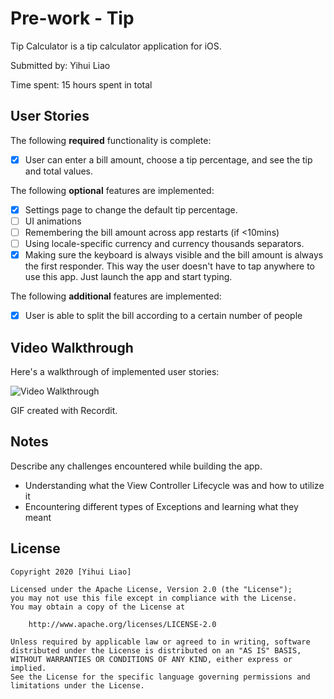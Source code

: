 # Pre-work - Tip

Tip Calculator is a tip calculator application for iOS.

Submitted by: Yihui Liao

Time spent: 15 hours spent in total

## User Stories

The following **required** functionality is complete:

* [x] User can enter a bill amount, choose a tip percentage, and see the tip and total values.

The following **optional** features are implemented:
* [x] Settings page to change the default tip percentage.
* [ ] UI animations
* [ ] Remembering the bill amount across app restarts (if <10mins)
* [ ] Using locale-specific currency and currency thousands separators.
* [x] Making sure the keyboard is always visible and the bill amount is always the first responder. This way the user doesn't have to tap anywhere to use this app. Just launch the app and start typing.

The following **additional** features are implemented:

- [x] User is able to split the bill according to a certain number of people

## Video Walkthrough 

Here's a walkthrough of implemented user stories:

<img src='http://g.recordit.co/gtVJUqVfu9.gif' title='Video Walkthrough' width='' alt='Video Walkthrough' />

GIF created with Recordit.

## Notes

Describe any challenges encountered while building the app.

- Understanding what the View Controller Lifecycle was and how to utilize it
- Encountering different types of Exceptions and learning what they meant 

## License

    Copyright 2020 [Yihui Liao]

    Licensed under the Apache License, Version 2.0 (the "License");
    you may not use this file except in compliance with the License.
    You may obtain a copy of the License at

        http://www.apache.org/licenses/LICENSE-2.0

    Unless required by applicable law or agreed to in writing, software
    distributed under the License is distributed on an "AS IS" BASIS,
    WITHOUT WARRANTIES OR CONDITIONS OF ANY KIND, either express or implied.
    See the License for the specific language governing permissions and
    limitations under the License.
